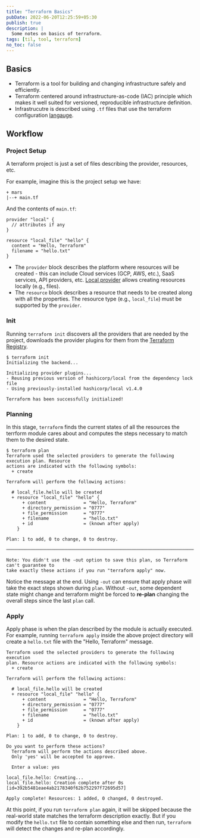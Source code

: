 ```yaml
---
title: "Terraform Basics"
pubDate: 2022-06-20T12:25:59+05:30
publish: true
description: |
  Some notes on basics of terraform.
tags: [til, tool, terraform]
no_toc: false
---
```


## Basics

- Terraform is a tool for building and changing infrastructure safely and efficiently.
- Terraform centered around infrastructure-as-code (IAC) principle which makes it well suited for versioned, reproducible infrastructure definition.
- Infrastrucutre is described using `.tf` files that use the terraform configuration [langauge](https://www.terraform.io/language).

## Workflow

### Project Setup

A terraform project is just a set of files describing the provider, resources, etc.

For example, imagine this is the project setup we have:

```
+ mars
|--+ main.tf
```

And the contents of `main.tf`:

```
provider "local" {
  // attributes if any
}

resource "local_file" "hello" {
  content = "Hello, Terraform"
  filename = "hello.txt"
}
```

- The `provider` block describes the platform where resources will be created - this can include Cloud services (GCP, AWS, etc.), SaaS services, API providers, etc. [Local provider](https://registry.terraform.io/providers/hashicorp/local/latest) allows creating resources locally (e.g., files).
- The `resource` block describes a resource that needs to be created along with all the properties. The resource type (e.g., `local_file`) must be supported by the `provider`.

### Init

Running `terraform init` discovers all the providers that are needed by the project, downloads the provider plugins for them from the [Terraform Registry](https://registry.terraform.io/).

```shell
$ terraform init
Initializing the backend...

Initializing provider plugins...
- Reusing previous version of hashicorp/local from the dependency lock file
- Using previously-installed hashicorp/local v1.4.0

Terraform has been successfully initialized!
```

### Planning

In this stage, `terraform` finds the current states of all the resources the terrform module cares about
and computes the steps necessary to match them to the desired state.

```shell
$ terraform plan
Terraform used the selected providers to generate the following execution plan. Resource
actions are indicated with the following symbols:
  + create

Terraform will perform the following actions:

  # local_file.hello will be created
  + resource "local_file" "hello" {
      + content              = "Hello, Terraform"
      + directory_permission = "0777"
      + file_permission      = "0777"
      + filename             = "hello.txt"
      + id                   = (known after apply)
    }

Plan: 1 to add, 0 to change, 0 to destroy.

───────────────────────────────────────────────────────────────────────────────────────────

Note: You didn't use the -out option to save this plan, so Terraform can't guarantee to
take exactly these actions if you run "terraform apply" now.
```

Notice the message at the end. Using `-out` can ensure that apply phase will take the exact
steps shown during `plan`. Without `-out`, some dependent state might change and terraform
might be forced to **re-plan** changing the overall steps since the last `plan` call.

### Apply

Apply phase is when the plan described by the module is actually executed. For example,
running `terraform apply` inside the above project directory will create a `hello.txt` file with
the "Hello, Terraform" message.

```shell
Terraform used the selected providers to generate the following execution
plan. Resource actions are indicated with the following symbols:
  + create

Terraform will perform the following actions:

  # local_file.hello will be created
  + resource "local_file" "hello" {
      + content              = "Hello, Terraform"
      + directory_permission = "0777"
      + file_permission      = "0777"
      + filename             = "hello.txt"
      + id                   = (known after apply)
    }

Plan: 1 to add, 0 to change, 0 to destroy.

Do you want to perform these actions?
  Terraform will perform the actions described above.
  Only 'yes' will be accepted to approve.

  Enter a value: yes

local_file.hello: Creating...
local_file.hello: Creation complete after 0s [id=392b5481eae4ab2178340f62b752297f72695d57]

Apply complete! Resources: 1 added, 0 changed, 0 destroyed.
```

At this point, if you run `terraform plan` again, it will be skipped because the real-world state
matches the terraform description exactly. But if you modify the `hello.txt` file to contain
something else and then run, `terraform` will detect the changes and re-plan accordingly.

